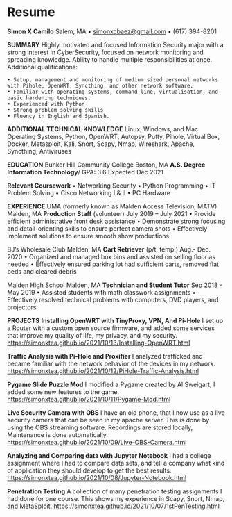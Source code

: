 # Resume

**Simon X Camilo**
Salem, MA • simonxcbaez@gmail.com • ‪(617) 394-8201‬


**SUMMARY**
Highly motivated and focused Information Security major with a strong interest in CyberSecurity, focused on network monitoring and spreading knowledge. Ability to handle multiple responsibilities at once. Additional qualifications:

    • Setup, management and monitoring of medium sized personal networks with Pihole, OpenWRT, Syncthing, and other network software.
    • Familiar with operating systems, command line, virtualisation, and basic hardening techniques.
    • Experienced with Python
    • Strong problem solving skills
    • Fluency in English and Spanish.

**ADDITIONAL TECHNICAL KNOWLEDGE**
Linux, Windows, and Mac Operating Systems, Python, OpenWRT, Autopsy, Putty, Pihole, Virtual Box, Docker, Metasploit, Kali, Snort, Scapy, Nmap, Wireshark, Apache, Syncthing, Antiviruses

**EDUCATION**
Bunker Hill Community College 							Boston, MA
**A.S. Degree Information Technology**/ GPA: 3.6				Expected Dec 2021

**Relevant Coursework**
• Networking Security • Python Programming • IT Problem Solving • Cisco Networking I & II • PC Hardware

**EXPERIENCE**
UMA (formerly known as Malden Access Television, MATV)				Malden, MA
**Production Staff** (volunteer)							   July 2019 – July 2021
    • Provide efficient administrative front desk assistance
    • Demonstrate strong focusing and detail-orienting skills to ensure perfect camera shots
    • Effectively implement solutions to ensure smooth show productions

BJ’s Wholesale Club 									Malden, MA
**Cart Retriever** (p/t, temp.)							       Aug.- Dec. 2020
    • Organized and managed box bins and assisted on selling floor as needed
    • Effectively ensured parking lot had sufficient carts, removed flat beds and cleared debris

Malden High School 									Malden, MA
**Technician and Student Tutor**							Sep 2018 - May 2019
    • Assisted students with math classwork assignments
    • Effectively resolved technical problems with computers, DVD players, and projectors

**PROJECTS**
**Installing OpenWRT with TinyProxy, VPN, And Pi-Hole**
I set up a Router with a custom open source firmware, and added some services that improve my quality of life, my privacy, and my security.
https://simonxtea.github.io/2021/10/13/Installing-OpenWRT.html

**Traffic Analysis with Pi-Hole and Proxifier**
I analyzed trafficked and became familiar with the network behavior of the devices in my network.
https://simonxtea.github.io/2021/10/12/PiHole-Traffic-Analysis.html

**Pygame Slide Puzzle Mod**
I modified a Pygame created by Al Sweigart, I added some new features to the game.
https://simonxtea.github.io/2021/10/11/Pygame-Mod.html

**Live Security Camera with OBS**
I have an old phone, that I now use as a live security camera that can be seen in my apache server. This is done by using the OBS streaming software. Recordings are stored locally, Maintenance is done automatically.
https://simonxtea.github.io/2021/10/09/Live-OBS-Camera.html

**Analyzing and Comparing data with Jupyter Notebook**
I had a college assignment where I had to compare data sets, and tell a company what kind of application they should develop to get the best results.
https://simonxtea.github.io/2021/10/08/Jupyter-Notebook.html

**Penetration Testing**
A collection of many penetration testing assignments I had done for one course. This shows my experience in Scapy, Snort, Nmap, and MetaSploit.
https://simonxtea.github.io/2021/10/07/1stPenTesting.html
